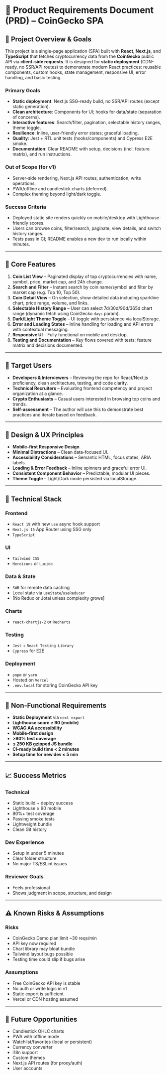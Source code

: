 # 📝 Product Requirements Document (PRD) – CoinGecko SPA

## 📌 Project Overview & Goals

This project is a single-page application (SPA) built with **React**, **Next.js**, and **TypeScript** that fetches cryptocurrency data from the **CoinGecko** public API via **client-side requests**. It is designed for **static deployment** (CDN-ready, no SSR/API routes) to demonstrate modern React practices: reusable components, custom hooks, state management, responsive UI, error handling, and basic testing.

### Primary Goals

- **Static deployment**: Next.js SSG-ready build, no SSR/API routes (except static generation).
- **Clean architecture**: Components for UI; hooks for data/state (separation of concerns).
- **Interactive features**: Search/filter, pagination, selectable history ranges, theme toggle.
- **Resilience**: Inline, user-friendly error states; graceful loading.
- **Quality**: Jest + RTL unit tests (hooks/components) and Cypress E2E smoke.
- **Documentation**: Clear README with setup, decisions (incl. feature matrix), and run instructions.

### Out of Scope (for v1)

- Server-side rendering, Next.js API routes, authentication, write operations.
- PWA/offline and candlestick charts (deferred).
- Complex theming beyond light/dark toggle.

### Success Criteria

- Deployed static site renders quickly on mobile/desktop with Lighthouse-friendly scores.
- Users can browse coins, filter/search, paginate, view details, and switch history ranges.
- Tests pass in CI; README enables a new dev to run locally within minutes.

---

## 🧩 Core Features

1. **Coin List View** – Paginated display of top cryptocurrencies with name, symbol, price, market cap, and 24h change.
2. **Search and Filter** – Instant search by coin name/symbol and filter by market cap (e.g. Top 10, Top 50).
3. **Coin Detail View** – On selection, show detailed data including sparkline chart, price range, volume, and links.
4. **Selectable History Range** – User can select 7d/30d/90d/365d chart range (dynamic fetch using CoinGecko `days` param).
5. **Dark/Light Theme Toggle** – UI toggle with persistence via localStorage.
6. **Error and Loading States** – Inline handling for loading and API errors with contextual messaging.
7. **Responsive UI** – Fully functional on mobile and desktop.
8. **Testing and Documentation** – Key flows covered with tests; feature matrix and decisions documented.

---

## 👥 Target Users

- **Developers & Interviewers** – Reviewing the repo for React/Next.js proficiency, clean architecture, testing, and code clarity.
- **Technical Recruiters** – Evaluating frontend competency and project organization at a glance.
- **Crypto Enthusiasts** – Casual users interested in browsing top coins and trends.
- **Self-assessment** – The author will use this to demonstrate best practices and iterate based on feedback.

---

## 🎨 Design & UX Principles

- **Mobile-first Responsive Design**
- **Minimal Distractions** – Clean data-focused UI.
- **Accessibility Considerations** – Semantic HTML, focus states, ARIA labels.
- **Loading & Error Feedback** – Inline spinners and graceful error UI.
- **Consistent Component Behavior** – Predictable, modular UI pieces.
- **Theme Toggle** – Light/Dark mode persisted via localStorage.

---

## 🧱 Technical Stack

### Frontend

- `React 19` with new `use` async hook support
- `Next.js 15` App Router using SSG only
- `TypeScript`

### UI

- `Tailwind CSS`
- `Heroicons` or `Lucide`

### Data & State

- `SWR` for remote data caching
- Local state via `useState`/`useReducer`
- [No Redux or Jotai unless complexity grows]

### Charts

- `react-chartjs-2` or `Recharts`

### Testing

- `Jest` + `React Testing Library`
- `Cypress` for E2E

### Deployment

- `pnpm` or `yarn`
- Hosted on `Vercel`
- `.env.local` for storing CoinGecko API key

---

## 🔧 Non-Functional Requirements

- **Static Deployment** via `next export`
- **Lighthouse score ≥ 90 (mobile)**
- **WCAG AA accessibility**
- **Mobile-first design**
- **>80% test coverage**
- **≤ 250 KB gzipped JS bundle**
- **CI-ready build time < 2 minutes**
- **Setup time for new dev ≤ 5 min**

---

## 📈 Success Metrics

### Technical

- Static build + deploy success
- Lighthouse ≥ 90 mobile
- 80%+ test coverage
- Passing smoke tests
- Lightweight bundle
- Clean Git history

### Dev Experience

- Setup in under 5 minutes
- Clear folder structure
- No major TS/ESLint issues

### Reviewer Goals

- Feels professional
- Shows judgment in scope, structure, and design

---

## ⚠️ Known Risks & Assumptions

### Risks

- CoinGecko Demo plan limit ~30 reqs/min
- API key now required
- Chart library may bloat bundle
- Tailwind layout bugs possible
- Testing time could slip if bugs arise

### Assumptions

- Free CoinGecko API key is stable
- No auth or write logic in v1
- Static export is sufficient
- Vercel or CDN hosting assumed

---

## 🌱 Future Opportunities

- Candlestick OHLC charts
- PWA with offline mode
- Watchlist/favorites (local or persistent)
- Currency converter
- i18n support
- Custom themes
- Next.js API routes (for proxy/auth)
- User accounts
